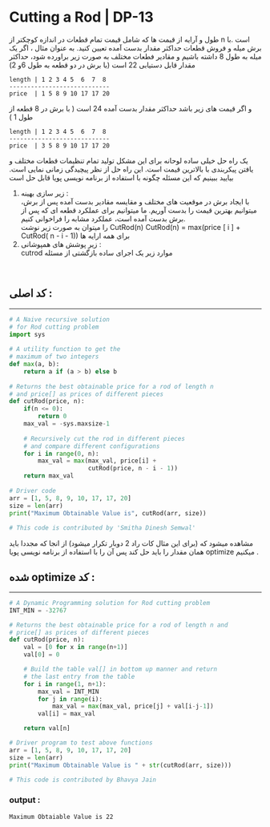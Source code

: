 # Cutting a Rod | DP-13
طول و آرایه از قیمت ها که شامل قیمت تمام قطعات در اندازه کوچکتر از n است .با برش میله و فروش قطعات حداکثر مقدار بدست آمده تعیین کنید. به عنوان مثال ، اگر یک میله به طول 8 داشته باشیم و مقادیر فطعات مختلف به صورت زیر براورده شود، حداکثر مقدار قابل دستیابی 22 است (با برش در دو قطعه به طول 6و 2)

    length | 1 2 3 4 5  6  7  8 
    ----------------------------
    price  | 1 5 8 9 10 17 17 20


و اگر قیمت های زیر باشد حداکثر مقدار بدست آمده 24 است ( با برش در 8 قطعه از طول 1 )


    length | 1 2 3 4 5  6  7  8 
    ----------------------------
    price  | 3 5 8 9 10 17 17 20



یک راه حل خیلی ساده لوحانه برای این مشکل تولید تمام تنظیمات قطعات مختلف و یافتن پیکربندی با بالاترین قیمت است. این راه حل از نظر پیچیدگی زمانی نمایی است. بیایید ببینیم که این مسئله چگونه با استفاده از برنامه نویسی پویا قابل حل است  
1. زیر سازی بهینه :<br>
با ایجاد برش در موقعیت های مختلف و مقایسه مقادیر بدست آمده پس از برش، میتوانیم بهترین قیمت را بدست آوریم. ما میتوانیم برای عملکرد قطعه ای که پس از برش بدست آمده است، عملکرد مشابه را فراخوانی کنیم.<br>
را میتوان به صورت زیر نوشت CutRod(n) 
CutRod(n) = max(price [ i ] + CutRod( n - i - 1)) برای همه ارایه ها 
2. زیر پوشش های همپوشانی : <br>
cutrod موارد زیر یک اجرای ساده بازگشتی از مسئله     
<br>

## کد اصلی :
***

```python
# A Naive recursive solution
# for Rod cutting problem
import sys
 
# A utility function to get the
# maximum of two integers
def max(a, b):
    return a if (a > b) else b
     
# Returns the best obtainable price for a rod of length n
# and price[] as prices of different pieces
def cutRod(price, n):
    if(n <= 0):
        return 0
    max_val = -sys.maxsize-1
     
    # Recursively cut the rod in different pieces 
    # and compare different configurations
    for i in range(0, n):
        max_val = max(max_val, price[i] +
                      cutRod(price, n - i - 1))
    return max_val
 
# Driver code
arr = [1, 5, 8, 9, 10, 17, 17, 20]
size = len(arr)
print("Maximum Obtainable Value is", cutRod(arr, size))
 
# This code is contributed by 'Smitha Dinesh Semwal'
```

مشاهده میشود که (برای این مثال کات راد 2 دوبار تکرار میشود)
از انجا که مجددا باید همان مقدار را باید حل کند پس آن را با استفاده از برنامه نویسی پویا optimize میکنیم .
<br>

## شده optimize کد :
***
```python 
# A Dynamic Programming solution for Rod cutting problem
INT_MIN = -32767

# Returns the best obtainable price for a rod of length n and
# price[] as prices of different pieces
def cutRod(price, n):
	val = [0 for x in range(n+1)]
	val[0] = 0

	# Build the table val[] in bottom up manner and return
	# the last entry from the table
	for i in range(1, n+1):
		max_val = INT_MIN
		for j in range(i):
			max_val = max(max_val, price[j] + val[i-j-1])
		val[i] = max_val

	return val[n]

# Driver program to test above functions
arr = [1, 5, 8, 9, 10, 17, 17, 20]
size = len(arr)
print("Maximum Obtainable Value is " + str(cutRod(arr, size)))

# This code is contributed by Bhavya Jain
```

### output :
    Maximum Obtaiable Value is 22 

